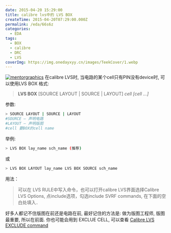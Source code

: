 ```yaml
---
date: 2015-04-20 15:29:00
title: calibre lvs中的 LVS BOX
createTime: 2015-04-20T07:29:00.000Z
permalink: /eda/66s6z
categories:
  - EDA
tags:
  - BOX
  - calibre
  - DRC
  - LVS
coverImg: https://img.onedayxyy.cn/images/TeekCover/1.webp
---
```


[![mentorgraphics](/public/m_12C81/mentorgraphics_thumb.gif)](/public/m_12C81/mentorgraphics.gif) 在calibre LVS时, 当电路的某个cell只有PIN没有device时, 可以使用LVS BOX 格式: 

> **LVS BOX** [SOURCE LAYOUT | SOURCE | LAYOUT] _cell [cell …]_

参数: 
```sh
> SOURCE LAYOUT | SOURCE | LAYOUT 
#SOURCE — 声明电路 
#LAYOUT — 声明版图 
#cell 要BOX的cell name
```
举例: 
```sh
> LVS BOX lay_name sch_name (推荐)
```
或
```sh
> LVS BOX LAYOUT lay_name LVS BOX SOURCE sch_name
```
用法： 

> 可以在 LVS RULE中写入命令，也可以打开calibre LVS界面选择Calibre LVS Options, 点include选项，勾选include SVRF commands, 在下面的空白处填入．

好多人都记不住版图在前还是电路在前, 最好记住的方法是: 做为版图工程师, 版图最重要, 所以在前面. 你也可能会用到 EXCLUE CELL, 可以查看 [Calibre LVS EXCLUDE command](http://www.chiplayout.net/calibre-lvs-exclude-command.html)
